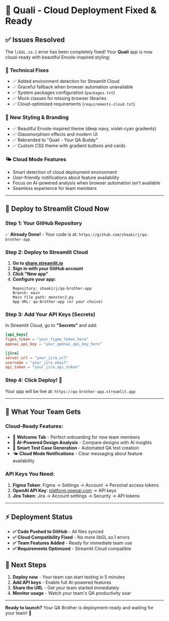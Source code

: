 # 🎨 Quali - Cloud Deployment Fixed & Ready

## ✅ Issues Resolved

The `libGL.so.1` error has been completely fixed! Your **Quali** app is now cloud-ready with beautiful Envole-inspired styling:

### 🔧 **Technical Fixes**
- ✅ Added environment detection for Streamlit Cloud
- ✅ Graceful fallback when browser automation unavailable
- ✅ System packages configuration (`packages.txt`)
- ✅ Mock classes for missing browser libraries
- ✅ Cloud-optimized requirements (`requirements-cloud.txt`)

### 🎨 **New Styling & Branding**
- ✅ Beautiful Envole-inspired theme (deep navy, violet-cyan gradients)
- ✅ Glassmorphism effects and modern UI
- ✅ Rebranded to "Quali - Your QA Buddy"
- ✅ Custom CSS theme with gradient buttons and cards

### 🌤️ **Cloud Mode Features**
- Smart detection of cloud deployment environment
- User-friendly notifications about feature availability
- Focus on AI-powered analysis when browser automation isn't available
- Seamless experience for team members

---

## 🚀 **Deploy to Streamlit Cloud Now**

### **Step 1: Your GitHub Repository**
✅ **Already Done!** - Your code is at: `https://github.com/shaakirj/qa-brother-app`

### **Step 2: Deploy to Streamlit Cloud**

1. **Go to [share.streamlit.io](https://share.streamlit.io)**
2. **Sign in with your GitHub account**
3. **Click "New app"**
4. **Configure your app:**
   ```
   Repository: shaakirj/qa-brother-app
   Branch: main
   Main file path: monster2.py
   App URL: qa-brother-app (or your choice)
   ```

### **Step 3: Add Your API Keys (Secrets)**

In Streamlit Cloud, go to **"Secrets"** and add:

```toml
[api_keys]
figma_token = "your_figma_token_here"
openai_api_key = "your_openai_api_key_here"

[jira]
server_url = "your_jira_url"
username = "your_jira_email"  
api_token = "your_jira_api_token"
```

### **Step 4: Click Deploy! 🎉**

Your app will be live at: `https://qa-brother-app.streamlit.app`

---

## 🎯 **What Your Team Gets**

### **Cloud-Ready Features:**
- 👋 **Welcome Tab** - Perfect onboarding for new team members
- 🤖 **AI-Powered Design Analysis** - Compare designs with AI insights
- 📝 **Smart Test Case Generation** - Automated QA test creation
- 🌤️ **Cloud Mode Notifications** - Clear messaging about feature availability

### **API Keys You Need:**
1. **Figma Token**: Figma → Settings → Account → Personal access tokens
2. **OpenAI API Key**: [platform.openai.com](https://platform.openai.com) → API keys  
3. **Jira Token**: Jira → Account settings → Security → API tokens

---

## ⚡ **Deployment Status**

- **✅ Code Pushed to GitHub** - All files synced
- **✅ Cloud Compatibility Fixed** - No more libGL.so.1 errors
- **✅ Team Features Added** - Ready for immediate team use
- **✅ Requirements Optimized** - Streamlit Cloud compatible

## 🚀 **Next Steps**

1. **Deploy now** - Your team can start testing in 5 minutes
2. **Add API keys** - Enable full AI-powered features  
3. **Share the URL** - Get your team started immediately
4. **Monitor usage** - Watch your team's QA productivity soar

---

**Ready to launch?** Your QA Brother is deployment-ready and waiting for your team! 🎉
